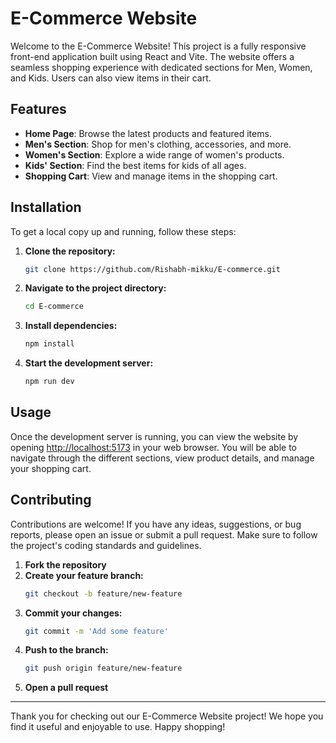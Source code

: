 # E-Commerce Website

Welcome to the E-Commerce Website! This project is a fully responsive front-end application built using React and Vite. The website offers a seamless shopping experience with dedicated sections for Men, Women, and Kids. Users can also view items in their cart.

## Features

- **Home Page**: Browse the latest products and featured items.
- **Men's Section**: Shop for men's clothing, accessories, and more.
- **Women's Section**: Explore a wide range of women's products.
- **Kids' Section**: Find the best items for kids of all ages.
- **Shopping Cart**: View and manage items in the shopping cart.

## Installation

To get a local copy up and running, follow these steps:

1. **Clone the repository:**
    ```sh
    git clone https://github.com/Rishabh-mikku/E-commerce.git
    ```
2. **Navigate to the project directory:**
    ```sh
    cd E-commerce
    ```
3. **Install dependencies:**
    ```sh
    npm install
    ```
4. **Start the development server:**
    ```sh
    npm run dev
    ```

## Usage

Once the development server is running, you can view the website by opening [http://localhost:5173](http://localhost:5173) in your web browser. You will be able to navigate through the different sections, view product details, and manage your shopping cart.


## Contributing

Contributions are welcome! If you have any ideas, suggestions, or bug reports, please open an issue or submit a pull request. Make sure to follow the project's coding standards and guidelines.

1. **Fork the repository**
2. **Create your feature branch:**
    ```sh
    git checkout -b feature/new-feature
    ```
3. **Commit your changes:**
    ```sh
    git commit -m 'Add some feature'
    ```
4. **Push to the branch:**
    ```sh
    git push origin feature/new-feature
    ```
5. **Open a pull request**


---

Thank you for checking out our E-Commerce Website project! We hope you find it useful and enjoyable to use. Happy shopping!
